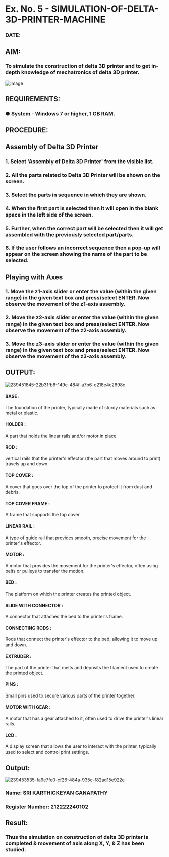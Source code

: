 # Ex. No. 5 - SIMULATION-OF-DELTA-3D-PRINTER-MACHINE

### DATE: 
## AIM:
### To simulate the construction of delta 3D printer and to get in-depth knowledge of mechatronics of delta 3D printer.

![image](https://github.com/Sellakumar1987/Ex.-No.-5---SIMULATION-OF-DELTA-3D-PRINTER-MACHINE/assets/113594316/c784471e-098f-456d-9c1b-e9f0ce56cc9b)

## REQUIREMENTS:
### ●	System - Windows 7 or higher, 1 GB RAM.

## PROCEDURE:

## Assembly of Delta 3D Printer
### 1.	Select 'Assembly of Delta 3D Printer' from the visible list.
### 2.	All the parts related to Delta 3D Printer will be shown on the screen.
### 3.	Select the parts in sequence in which they are shown.
### 4.	When the first part is selected then it will open in the blank space in the left side of the screen.
### 5.	Further, when the correct part will be selected then it will get assembled with the previously selected part/parts.
### 6.	If the user follows an incorrect sequence then a pop-up will appear on the screen showing the name of the part to be selected.

## Playing with Axes
### 1.	Move the z1-axis slider or enter the value (within the given range) in the given text box and press/select ENTER. Now observe the movement of the z1-axis assembly.
### 2.	Move the z2-axis slider or enter the value (within the given range) in the given text box and press/select ENTER. Now observe the movement of the z2-axis assembly.
### 3.	Move the z3-axis slider or enter the value (within the given range) in the given text box and press/select ENTER. Now observe the movement of the z3-axis assembly.

## OUTPUT:
![239451845-22b31fb6-149e-484f-a7b6-e218e4c2698c](https://github.com/srikarthickeyanganapathy/Ex.-No.-5---SIMULATION-OF-DELTA-3D-PRINTER-MACHINE/assets/119393842/b7f7c7c8-8b44-47fd-93fd-038eaa09aa94)

#### BASE :
The foundation of the printer, typically made of sturdy materials such as metal or plastic.

#### HOLDER :
A part that holds the linear rails and/or motor in place

#### ROD :
vertical rails that the printer's effector (the part that moves around to print) travels up and down.

#### TOP COVER :
A cover that goes over the top of the printer to protect it from dust and debris.

#### TOP COVER FRAME :
A frame that supports the top cover

#### LINEAR RAIL :
A type of guide rail that provides smooth, precise movement for the printer's effector.

#### MOTOR :
A motor that provides the movement for the printer's effector, often using belts or pulleys to transfer the motion.

#### BED :
The platform on which the printer creates the printed object.

#### SLIDE WITH CONNECTOR :
A connector that attaches the bed to the printer's frame.

#### CONNECTING RODS :
Rods that connect the printer's effector to the bed, allowing it to move up and down.

#### EXTRUDER :
The part of the printer that melts and deposits the filament used to create the printed object.

#### PINS :
Small pins used to secure various parts of the printer together.

#### MOTOR WITH GEAR :
A motor that has a gear attached to it, often used to drive the printer's linear rails.

#### LCD :
A display screen that allows the user to interact with the printer, typically used to select and control print settings.

## Output:
![239453535-fa9e7fe0-cf26-484a-935c-f82ad15e922e](https://github.com/srikarthickeyanganapathy/Ex.-No.-5---SIMULATION-OF-DELTA-3D-PRINTER-MACHINE/assets/119393842/ef39dc31-fc78-4ef8-9c19-179f986d41d0)

### Name: SRI KARTHICKEYAN GANAPATHY
### Register Number: 212222240102

## Result: 
### Thus the simulation on construction of delta 3D printer is completed & movement of axis along X, Y, & Z has been studied.
